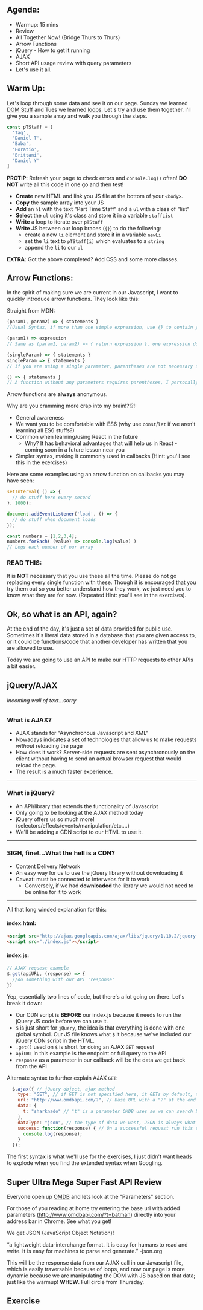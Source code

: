 ## Agenda:

- Warmup: 15 mins
- Review
- All Together Now! (Bridge Thurs to Thurs)
- Arrow Functions
- jQuery - How to get it running
- AJAX
- Short API usage review with query parameters
- Let's use it all.

## Warm Up:

Let's loop through some data and see it on our page. Sunday we learned [DOM Stuff](https://github.com/dannersy/lessons/tree/master/dom) and Tues we learned [loops](https://github.com/dannersy/lessons/tree/master/loops). Let's try and use them together. I'll give you a sample array and walk you through the steps.

```js
const pTStaff = [
  'Taq',
  'Daniel T',
  'Baba',
  'Horatio',
  'Brittani',
  'Daniel Y'
]
```

**PROTIP**: Refresh your page to check errors and `console.log()` often! **DO NOT** write all this code in one go and then test!

- **Create** new HTML and link you JS file at the bottom of your `<body>`.
- **Copy** the sample array into your JS
- **Add** an `h1` with the text "Part Time Staff" and a `ul` with a class of "list"
- **Select** the `ul` using it's class and store it in a variable `staffList`
- **Write** a loop to iterate over `pTStaff`
- **Write** JS between our loop braces (`{}`) to do the following:
  - create a new `li` element and store it in a variable `newLi`
  - set the `li` text to `pTStaff[i]` which evaluates to a `string`
  - append the `li` to our `ul`

**EXTRA**: Got the above completed? Add CSS and some more classes.

## Arrow Functions:

In the spirit of making sure we are current in our Javascript, I want to quickly introduce arrow functions. They look like this:

Straight from MDN:
```js
(param1, param2) => { statements }
//Usual Syntax, if more than one simple expression, use {} to contain your JS statements/logic

(param1) => expression
// Same as (param1, param2) => { return expression }, one expression does not require {}

(singleParam) => { statements }
singleParam => { statements }
// If you are using a single parameter, parentheses are not necessary so these are the Same

() => { statements }
// A function without any parameters requires parentheses, I personally use them no matter what
```

Arrow functions are **always** anonymous.

Why are you cramming more crap into my brain!?!?!:
- General awareness
- We want you to be comfortable with ES6 (why use `const`/`let` if we aren't learning all ES6 stuffs?)
- Common when learning/using React in the future
  - Why? It has behavioral advantages that will help us in React - coming soon in a future lesson near you
- Simpler syntax, making it commonly used in callbacks (Hint: you'll see this in the exercises)

Here are some examples using an arrow function on callbacks you may have seen:

```js
setInterval( () => {
  // do stuff here every second
}, 1000);

document.addEventListener('load', () => {
  // do stuff when document loads
});

const numbers = [1,2,3,4];
numbers.forEach( (value) => console.log(value) )
// Logs each number of our array

```

### **READ THIS**:
It is **NOT** necessary that you use these all the time. Please do not go replacing every single function with these. Though it is encouraged that you try them out so you better understand how they work, we just need you to know what they are for now. (Repeated Hint: you'll see in the exercises).


## Ok, so what is an API, again?

At the end of the day, it's just a set of data provided for public use. Sometimes it's literal data stored in a database that you are given access to, or it could be functions/code that another developer has written that you are allowed to use.

Today we are going to use an API to make our HTTP requests to other APIs a bit easier.

## jQuery/AJAX
###### incoming wall of text...sorry


### What is AJAX?

- AJAX stands for "Asynchronous Javascript and XML"
- Nowadays indicates a set of technologies that allow us to make requests *without* reloading the page
- How does it work? Server-side requests are sent asynchronously on the client without having to send an actual browser request that would reload the page.
- The result is a much faster experience.
---
### What is jQuery?

- An API/library that extends the functionality of Javascript
- Only going to be looking at the AJAX method today
- jQuery offers us so much more! (selectors/effects/events/manipulation/etc....)
- We'll be adding a CDN script to our HTML to use it.
---
### SIGH, fine!...What the hell is a CDN?

- Content Delivery Network
- An easy way for us to use the jQuery library without downloading it
- Caveat: must be connected to interwebs for it to work
  - Conversely, if we had **downloaded** the library we would not need to be online for it to work
---

All that long winded explanation for this:  
#### index.html:
```html
<script src="http://ajax.googleapis.com/ajax/libs/jquery/1.10.2/jquery.min.js"></script>
<script src="./index.js"></script>
```
#### index.js:
```js
// AJAX request example
$.get(apiURL, (response) => {
  //do something with our API 'response'
})
```

Yep, essentially two lines of code, but there's a lot going on there. Let's break it down:

- Our CDN script is **BEFORE** our index.js because it needs to run the jQuery JS code before we can use it.
- `$` is just short for `jQuery`, the idea is that everything is done with one global symbol. Our JS file knows what `$` it because we've included our jQuery CDN script in the HTML.
- `.get()` used on `$` is short for doing an AJAX `GET` request
- `apiURL` in this example is the endpoint or full query to the API
- `response` as a parameter in our callback will be the data we get back from the API

Alternate syntax to further explain AJAX `GET`:
```js
  $.ajax({ // jQuery object, ajax method
    type: "GET", // if GET is not specified here, it GETs by default, this line is for the readability
    url: "http://www.omdbapi.com/?", // Base URL with a "?" at the end to signify it will take parameters
    data: {
      t: "sharknado" // "t" is a parameter OMDB uses so we can search by movie 'title'
    },
    dataType: "json", // the type of data we want, JSON is always what we want.
    success: function(response) { // On a successful request run this code
      console.log(response);
    }
  });
```

The first syntax is what we'll use for the exercises, I just didn't want heads to explode when you find the extended syntax when Googling.


## Super Ultra Mega Super Fast API Review

Everyone open up [OMDB](http://www.omdbapi.com/) and lets look at the "Parameters" section.

For those of you reading at home try entering the base url with added parameters (http://www.omdbapi.com/?t=batman) directly into your address bar in Chrome. See what you get!

We get JSON (JavaScript Object Notation)!
 
“a lightweight data-interchange format. It is easy for humans to read and write. It is easy for machines to parse and generate.” -json.org

This will be the response data from our AJAX call in our Javascript file, which is easily traversable because of loops, and now our page is more dynamic because we are manipulating the DOM with JS based on that data; just like the warmup! **WHEW**. Full circle from Thursday.


## Exercise
